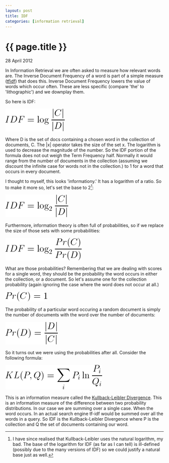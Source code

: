 ```yaml
---
layout: post
title: IDF
categories: [information retrieval]
---
```


{{ page.title }}
================
<p class="meta">28 April 2012</p>

In Information Retrieval we are often asked to measure how relevant words are. The Inverse Document Frequency of a word is part of a simple measure (<a href="http://en.wikipedia.org/wiki/Tf%E2%80%93idf" title="Term Frequency Inverse Document Frequency">tfidf</a>) that does this. Inverse Document Frequency lowers the value of words which occur often. These are less specific (compare 'the' to 'lithographic') and we downplay them. 

So here is IDF:

<img src="/images/idf-0.png" alt="IDF=log(\|C\|/\|D\|)" />

Where D is the set of docs containing a chosen word in the collection of documents, C. The |x| operator takes the size of the set x. The logarithm is used to decrease the magnitude of the number. So the IDF portion of the formula does not out weigh the Term Frequency half. Normally it would range from the number of documents in the collection (assuming we discount the infinite case for words not in the collection.) to 1 for a word that occurs in every document.  

I thought to myself, this looks 'informationy.' It has a logarithm of a ratio. So to make it more so, let's set the base to 2[^1]:

<img src="/images/idf-1.png" alt="IDF=log2(\|C\|/\|D\|)" />

Furthermore, information theory is often full of probabilities, so if we replace the size of those sets with some probabilities:

<img src="/images/idf-2.png" alt="IDF=log2(Pr(C)/Pr(D))" />

What are those probabilities? Remembering that we are dealing with scores for a single word, they should be the probability the word occurs in either the collection, or a document. So let's assume one for the collection probability (again ignoring the case where the word does not occur at all.)

<img src="/images/idf-3.png" alt="Pr(C)=1" />

The probability of a particular word occuring a random document is simply the number of documents with the word over the number of documents:

<img src="/images/idf-4.png" alt="Pr(D)=\|D\|/\|C\|" />

So it turns out we were using the probabilities after all. Consider the following formula:

<img src="/images/idf-5.png" alt="Kullback Leibler Divergence" />

This is an information measure called the <a href="http://en.wikipedia.org/wiki/Kullback%E2%80%93Leibler_divergence" title="Kullback-Leibler Divergence">Kullback-Leibler Divergence</a>. This is an information measure of the difference between two probability distributions. In our case we are summing over a single case. When the word occurs. In an actual search engine tf-idf would be summed over all the words in a query. So IDF is the Kullback-Leibler Divergence where P is the collection and Q the set of documents containing our word. 

[^1]: I have since realised that Kullback-Leibler uses the natural logarithm, my bad. The base of the logarithm for IDF (as far as I can tell) is ill-defined (possibly due to the many versions of IDF) so we could justify a natural base just as well.